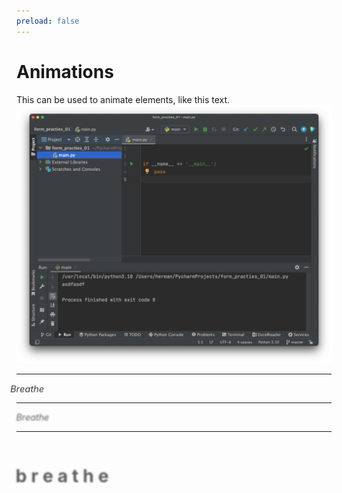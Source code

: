 ```yaml
---
preload: false
---
```



# Animations

<div
  v-motion
  :initial="{ x: -80 }"
  :enter="{ x: 0 }">
  This can be used to animate elements, like this text.
</div>


<div
  v-motion
  :initial="{ x: -80 }"
  :enter="{ x: 0 }">
  <img src="img/../../img/pycharm_gui.png">
</div>


---


<style>

#slide-content {
    display: flex;
    flex-direction: column;
    justify-content: center;
}

@keyframes breathe {
  0%, 100% {
    transform: scale(1);
    opacity: 0.5;
  }
  50% {
    transform: scale(1.05);
    opacity: 1;
  }
}

.breathe-animation {
  animation: breathe 6s infinite;
}
</style>

<div class="breathe-animation">
    <i>Breathe</i>
</div>

---


<style>
@keyframes advancedBreathe {
  0%, 100% {
    transform: scale(1);
    opacity: 0.5;
    filter: blur(2px);
  }
  25% {
    transform: scale(1.02);
    opacity: 0.7;
    filter: blur(1px);
  }
  50% {
    transform: scale(1.05);
    opacity: 1;
    filter: blur(0px);
  }
  75% {
    transform: scale(1.02);
    opacity: 0.7;
    filter: blur(1px);
  }
}

.advanced-breathe-animation {
  animation: advancedBreathe 6s infinite;
}

@keyframes svgBreathe {
  0%, 100% {
    transform: scale(1);
    fill: rgba(0, 150, 255, 0.2);
  }
  50% {
    transform: scale(1.05);
    fill: rgba(0, 150, 255, 0.3);
  }
}

.svg-backdrop {
  animation: svgBreathe 6s infinite;
  position: absolute;
  top: 50%;
  left: 50%;
  transform: translate(-50%, -50%);
}
</style>

<div style="position: relative; display: inline-block;">
  
  <div class="advanced-breathe-animation" style="position: relative; z-index: 1; text-align: center;">
    <i>Breathe</i>
  </div>
</div>

---


<style>
@keyframes advancedBreathe {
  0%, 100% {
    transform: scale(1);
    opacity: 0.5;
    filter: blur(2px);
  }
  25% {
    transform: scale(1.02);
    opacity: 0.7;
    filter: blur(1px);
  }
  50% {
    transform: scale(1.05);
    opacity: 1;
    filter: blur(0px);
  }
  75% {
    transform: scale(1.02);
    opacity: 0.7;
    filter: blur(1px);
  }
}

.advanced-breathe-animation {
  animation: advancedBreathe 6s cubic-bezier(0.25, 0.1, 0.25, 1) infinite;
}

</style>

<div style="position: relative; display: inline-block;">
  <div class="advanced-breathe-animation" style="position: relative; z-index: 1; text-align: center;">
    <h1>b r e a t h e</h1>
  </div>
</div>
